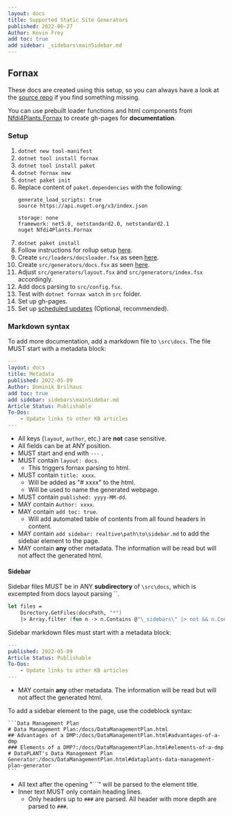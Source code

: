 ```yaml
---
layout: docs
title: Supported Static Site Generators
published: 2022-06-27
Author: Kevin Frey
add toc: true
add sidebar: _sidebars\mainSidebar.md
---
```


## Fornax

These docs are created using this setup, so you can always have a look at the [source repo](https://github.com/nfdi4plants/web-components-docs) if you find something missing.

You can use prebuilt loader functions and html components  from [Nfdi4Plants.Fornax](https://github.com/Freymaurer/Nfdi4Plants.Fornax) to create gh-pages for **documentation**.

### Setup

1. `dotnet new tool-manifest`
2. `dotnet tool install fornax`
3. `dotnet tool install paket`
4. `dotnet fornax new`
5. `dotnet paket init`
6. Replace content of `paket.dependencies` with the following:
    ```
    generate_load_scripts: true
    source https://api.nuget.org/v3/index.json

    storage: none
    framework: net5.0, netstandard2.0, netstandard2.1
    nuget Nfdi4Plants.Fornax
    ```
7. `dotnet paket install`
8. Follow instructions for rollup setup [here](/web-components-docs/docs/Installation.html#extensive-explanation-for-rollup-setup).
9. Create `src/loaders/docsloader.fsx` as seen [here](https://github.com/nfdi4plants/web-components-docs/blob/main/src/loaders/docsloader.fsx).
10. Create `src/generators/docs.fsx` as seen [here](https://github.com/nfdi4plants/web-components-docs/blob/main/src/generators/docs.fsx).
11. Adjust `src/generators/layout.fsx` and `src/generators/index.fsx` accordingly.
12. Add docs parsing to `src/config.fsx`.
13. Test with `dotnet fornax watch` in `src` folder.
14. Set up gh-pages.
15. Set up [scheduled updates](/web-components-docs/docs/ScheduledUpdates.html) (Optional, recommended).

### Markdown syntax

To add more documentation, add a markdown file to `\src\docs`. The file MUST start with a metadata block:

<!--used yml here as code language for nice color syntax-->
```yml
---
layout: docs
title: Metadata
published: 2022-05-09
Author: Dominik Brilhaus
add toc: true
add sidebar: sidebars\mainSidebar.md
Article Status: Publishable
To-Dos: 
    - Update links to other KB articles
---
```

- All keys (`layout`, `author`, etc.) are **not** case sensitive.
- All fields can be at ANY position.
- MUST start and end with `---` .
- MUST contain `layout: docs`.
    - This triggers fornax parsing to html.
- MUST contain `title: xxxx`.
    - Will be added as "# xxxx" to the html.
    - Will be used to name the generated webpage.
- MUST contain `published: yyyy-MM-dd`.
- MAY contain `Author: xxxx`.
- MAY contain `add toc: true`.
    - Will add automated table of contents from all found headers in content.
- MAY contain `add sidebar: realtive\path\to\sidebar.md` to add the sidebar element to the page.
- MAY contain **any** other metadata. The information will be read but will not affect the generated html.

#### Sidebar

Sidebar files MUST be in ANY **subdirectory** of `\src\docs`, which is excempted from docs layout parsing ``. 

```fsharp
let files = 
    Directory.GetFiles(docsPath, "*")
    |> Array.filter (fun n -> n.Contains @"\_sidebars\" |> not && n.Contains "/_sidebars/" |> not)
```

Sidebar markdown files must start with a metadata block:

```yml
---
published: 2022-05-09
Article Status: Publishable
To-Dos: 
    - Update links to other KB articles
---
```

- MAY contain **any** other metadata. The information will be read but will not affect the generated html.

To add a sidebar element to the page, use the codeblock syntax:

<pre><code>```Data Management Plan
# Data Management Plan:/docs/DataManagementPlan.html
## Advantages of a DMP:/docs/DataManagementPlan.html#advantages-of-a-dmp
### Elements of a DMP?:/docs/DataManagementPlan.html#elements-of-a-dmp
# DataPLANT's Data Management Plan Generator:/docs/DataManagementPlan.html#dataplants-data-management-plan-generator
```</code></pre>

- All text after the opening "```" will be parsed to the element title.
- Inner text MUST only contain heading lines.
    - Only headers up to `###` are parsed. All header with more depth are parsed to `###`.